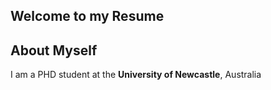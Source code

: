 ## Welcome to my Resume

## About Myself

I am a PHD student at the **University of Newcastle**, Australia
